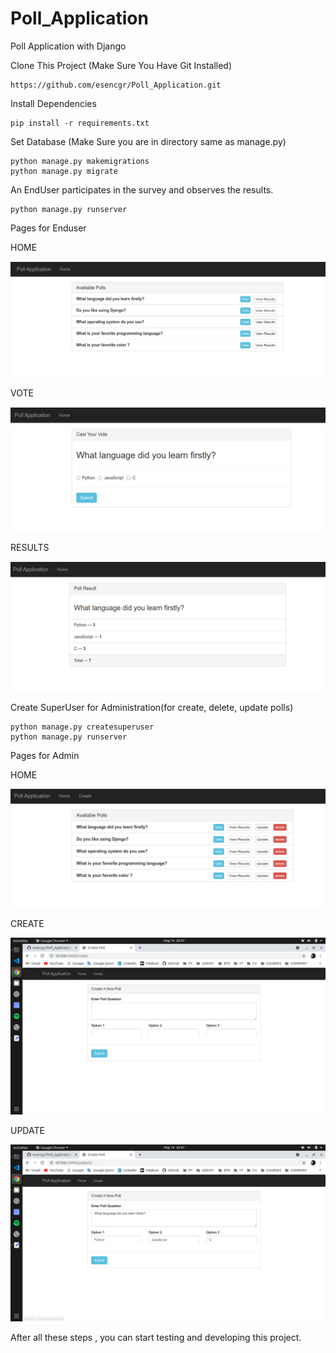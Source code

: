 # Poll_Application
Poll Application with Django

Clone This Project (Make Sure You Have Git Installed)
```
https://github.com/esencgr/Poll_Application.git
```
Install Dependencies 

```
pip install -r requirements.txt
```

Set Database (Make Sure you are in directory same as manage.py)
```
python manage.py makemigrations
python manage.py migrate
```

An EndUser participates in the survey and observes the results.
```
python manage.py runserver
```

Pages for Enduser

HOME 

![](images/1.png)

VOTE 

![](images/2.png)

RESULTS 

![](images/4.png)


Create SuperUser for Administration(for create, delete, update polls)
```
python manage.py createsuperuser
python manage.py runserver
```
Pages for Admin

HOME 

![](images/aa.png)

CREATE

![](images/b.png)

UPDATE 

![](images/c.png)


After all these steps , you can start testing and developing this project. 
